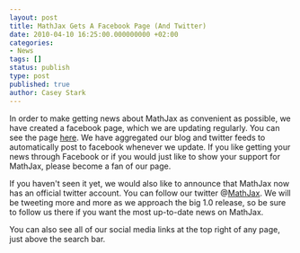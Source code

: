 ```yaml
---
layout: post
title: MathJax Gets A Facebook Page (And Twitter)
date: 2010-04-10 16:25:00.000000000 +02:00
categories:
- News
tags: []
status: publish
type: post
published: true
author: Casey Stark
---
```


In order to make getting news about MathJax as convenient as possible, we have created a facebook page, which we are updating regularly. You can see the page [here](http://www.facebook.com/pages/MathJax/351834882701). We have aggregated our blog and twitter feeds to automatically post to facebook whenever we update. If you like getting your news through Facebook or if you would just like to show your support for MathJax, please become a fan of our page.

If you haven't seen it yet, we would also like to announce that MathJax now has an official twitter account. You can follow our twitter @[MathJax](http://www.twitter.com/mathjax). We will be tweeting more and more as we approach the big 1.0 release, so be sure to follow us there if you want the most up-to-date news on MathJax.

You can also see all of our social media links at the top right of any page, just above the search bar.